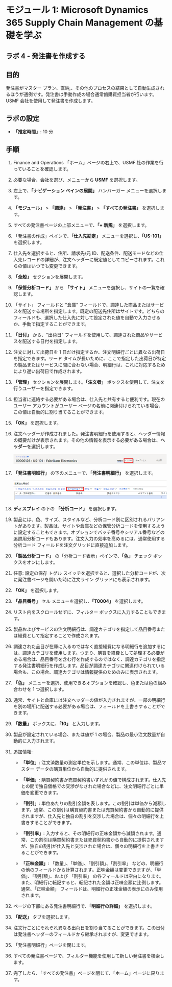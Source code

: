 ﻿---
lab:
    title: 'ラボ 4: 発注書を作成する'
    module: 'モジュール 1: Microsoft Dynamics 365 Supply Chain Management の基礎を学ぶ'
---

# モジュール 1: Microsoft Dynamics 365 Supply Chain Management の基礎を学ぶ

## ラボ 4 - 発注書を作成する

## 目的

発注書がマスター プラン、直納,、その他のプロセスの結果として自動生成されるほうが通例です。発注書は手動作成の場合通常歯購買担当者が行います。USMF 会社を使用して発注書を作成します。

## ラボの設定

   - **「推定時間」**: 10 分

## 手順

1. Finance and Operations 「ホーム」ページの右上で、USMF 社の作業を行っていることを確認します。

1. 必要な場合、会社を選び、メニューから **USMF** を選択します。

1. 左上で、**「ナビゲーション ペインの展開」** ハンバーガー メニューを選択します。

1. **「モジュール」** > **「調達」** > **「発注書」** > **「すべての発注書」** を選択します。

1. すべての発注書ページの上部メニューで、**「+ 新規」** を選択します。

1. 「発注書の作成」ペインで、**「仕入先勘定」** メニューを選択し、**「US-101」** を選択します。

1. 仕入先を選択すると、住所、請求先/元 ID、配送条件、配送モードなどの仕入先レコードの詳細が、注文ヘッダーに既定値としてコピーされます。これらの値はいつでも変更できます。

1. **「全般」** セクションを展開します。

1. **「保管分析コード」** から **「サイト」** メニューを選択し、サイトの一覧を確認します。

1. 「サイト」 フィールドと "倉庫" フィールドで、調達した商品またはサービスを配送する場所を指定します。既定の配送先住所はサイトです。どちらのフィールドも、選択した仕入先に対して設定された値を自動で入力させるか、手動で指定することができます。

1. **「日付」** から、"出荷日" フィールドを使用して、調達された商品やサービスを配送する日付を指定します。

1. 注文に対して出荷日を 1 日だけ指定するか、注文明細行ごとに異なる出荷日を指定できます。リード タイムが長いために、ここで指定した出荷日が特定の製品またはサービスに間に合わない場合、明細行は、これに対応するためにより遅い出荷日で作成されます。

1. **「管理」** セクションを展開します。**「注文者」** ボックスを使用して、注文を行うユーザーを指定できます。

1. 担当者に連絡する必要がある場合は、仕入先と共有すると便利です。現在のユーザー アカウントがユーザー ページの名前に関連付けられている場合、この値は自動的に割り当てることができます。

1. **「OK」** を選択します。

1. 注文ヘッダーが作成されました。発注書明細行を使用すると、ヘッダー情報の概要だけが表示されます。その他の情報を表示する必要がある場合は、**ヘッダー**を選択します。

    ![ヘッダー メニューの場所を表示する画面イメージ](./media/lp1-m3-purchase-order-header-option.png)

1. **「発注書明細行」** の下のメニューで、**「発注書明細行」** を選択します。

    ![発注書明細行 メニュー オプションの場所を示す画面画像](./media/lp1-m3-purchase-order-purchase-order-line-menu.png)

1. **ディスプレイ** の下の **「分析コード」** を選択します。

1. 製品には、色、サイズ、スタイルなど、分析コード別に区別されるバリアントがあります。製品は、サイトや倉庫などの保管分析コードを使用するように設定することもできます。オプションでバッチ番号やシリアル番号などの追跡用分析コードもあります。注文入力の効率を高めるには、通常使用する分析コード フィールドを注文グリッドに直接追加します。

1. **「製品分析コード」** の「分析コード表示」ペインで、**「色」** チェック ボックスをオンにします。

1. 任意: 設定の保存 トグル スイッチを選択すると、選択した分析コードが、次に発注書ページを開いた時に注文ライン グリッドにも表示されます。

1. **「OK」** を選択します。

1. **「品目番号」** セル メニューを選択し、**「T0004」** を選択します。

1. リスト内をスクロールせずに、フィルター ボックスに入力することもできます。

1. 製品およびサービスの注文明細行は、調達カテゴリを指定して品目番号または経費として指定することで作成されます。

1. 調達された品目が在庫に入るのではなく直接経費になる明細行を追加するには、調達カテゴリを使用します。つまり、購買を経費として処理する必要がある場合は、品目番号を含む行を作成するのではなく、調達カテゴリを指定する発注書明細行を作成します。品目が調達カテゴリに関連付けられている場合も、この場合、調達カテゴリは情報提供のためのみに表示されます。

1. **「色」** メニューを選択、使用できるオプションを確認し、色または色の組み合わせを 1 つ選択します。

1. 通常、サイトと倉庫には注文ヘッダーの値が入力されますが、一部の明細行を別の場所に配送する必要がある場合は、フィールドを上書きすることができます。

1. **「数量」** ボックスに、**「10」** と入力します。

1. 製品が設定されている場合、または値が 1 の場合、製品の最小注文数量が自動的に入力されます。

1. 追加情報:

    - **「単位」**: 注文済数量の測定単位を示します。通常、この単位は、製品マスター データの購買単位から自動的に提供されます。

    - **「単価」**: 購買契約書か売買契約書いずれかの値で構成されます。仕入先との間で独自価格での交渉がなされた場合などに、注文明細行ごとに単価を変更できます。

    - **「割引」**: 単位あたりの割引金額を表します。この割引は単価から減額します。通常、この割引は購買契約書または売買契約書から自動的に提供されますが、仕入先と独自の割引を交渉した場合は、個々の明細行を上書きすることができます。

    - **「割引率」**: 入力すると、その明細行の正味金額から減額されます。通常、この割引は購買契約書または売買契約書から自動的に提供されますが、独自の割引が仕入先と交渉された場合は、個々の明細行を上書きすることができます。

    - **「正味金額」**: 「数量」、「単価」、「割引額」、「割引率」 などの、明細行の他のフィールドから計算されます。正味金額は変更できますが、「単価」、「割引額」、および 「割引率」 の各フィールドは空白になります。また、明細行に転記すると、転記された金額は正味金額に比例します。通常、「正味金額」 フィールドは、明細行の正味金額の表示にのみ使用されます。

1. ページの下部にある発注書明細行で、**「明細行の詳細」** を選択します。

1. **「配送」** タブを選択します。

1. 注文行ごとにそれぞれ異なる出荷日を割り当てることができます。この日付は発注書ヘッダーのフィールドから継承されますが、変更できます。

1. 「発注書明細行」ページを閉じます。

1. すべての発注書ページで、フィルター機能を使用して新しい発注書を検索します。

1. 完了したら、「すべての発注書」ページを閉じて、「ホーム」ページに戻ります。
